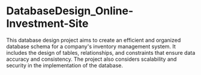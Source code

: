 # DatabaseDesign_Online-Investment-Site
This database design project aims to create an efficient and organized database schema for a company's inventory management system. It includes the design of tables, relationships, and constraints that ensure data accuracy and consistency. The project also considers scalability and security in the implementation of the database.
